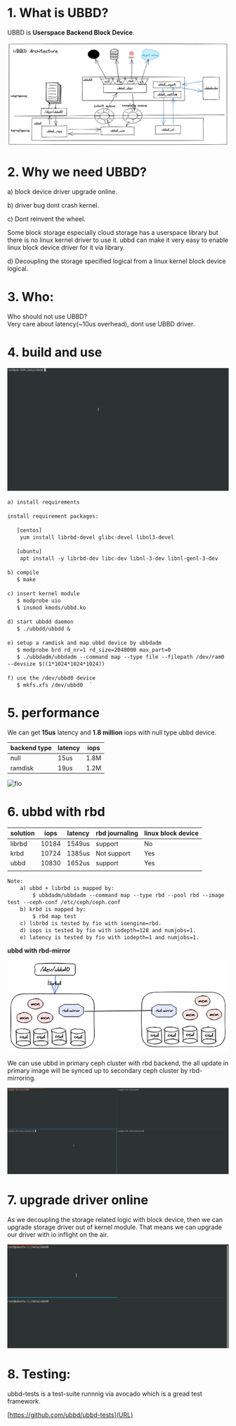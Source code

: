 # 1. What is UBBD?

UBBD is **Userspace Backend Block Device**.

<img src="doc/ubbd.png" alt="ubbd arch" title="UBBD Arch">

# 2. Why we need UBBD?

a) block device driver upgrade online.

b) driver bug dont crash kernel.

c) Dont reinvent the wheel.

Some block storage especially cloud storage has a userspace library
but there is no linux kernel driver to use it. ubbd can make it very easy
to enable linux block device driver for it via library.

d) Decoupling the storage specified logical from a linux kernel block device logical.

# 3. Who:

Who should not use UBBD?  
  Very care about latency(~10us overhead), dont use UBBD driver.

# 4. build and use
<img src="doc/make_and_use_ubbd_file.gif" alt="use ubbd" title="use ubbd">

    a) install requirements  

    install requirement packages:  

	   [centos]  
	    yum install librbd-devel glibc-devel libnl3-devel  

	   [ubuntu]  
	    apt install -y librbd-dev libc-dev libnl-3-dev libnl-genl-3-dev  

    b) compile  
	   $ make

    c) insert kernel module  
	   $ modprobe uio  
	   $ insmod kmods/ubbd.ko  

    d) start ubbdd daemon  
	   $ ./ubbdd/ubbdd &  

    e) setup a ramdisk and map ubbd device by ubbdadm  
	   $ modprobe brd rd_nr=1 rd_size=2048000 max_part=0  
	   $ ./ubbdadm/ubbdadm --command map --type file --filepath /dev/ram0 --devsize $((1*1024*1024*1024))  

    f) use the /dev/ubbd0 device  
	   $ mkfs.xfs /dev/ubbd0  `

# 5. performance

We can get **15us** latency and **1.8 million** iops with null type ubbd device.

|  backend type|  latency |  iops |
|--------------|----------|-------|
|    null      |    15us  |  1.8M |
|   ramdisk    |    19us  |  1.2M |

<img src="doc/fio_ubbd_null_and_ram.gif" alt="fio" title="fio">

# 6. ubbd with rbd


|  solution| iops| latency| rbd journaling| linux block device|
|----------|-----|--------|---------------|-------------------|
|   librbd |10184|  1549us|       support |       No          |
|    krbd  |10724|  1385us|    Not support|       Yes         |
|    ubbd  |10830|  1652us|       support |       Yes         |
|          |     |        |               |                   |


	Note:
		a) ubbd + librbd is mapped by:
			$ ubbdadm/ubbdadm --command map --type rbd --pool rbd --image test --ceph-conf /etc/ceph/ceph.conf
		b) krbd is mapped by:
			$ rbd map test
		c) librbd is tested by fio with ioengine=rbd.
		d) iops is tested by fio with iodepth=128 and numjobs=1.
		e) latency is tested by fio with iodepth=1 and numjobs=1.

**ubbd with rbd-mirror**

<img src="doc/rbd_mirror_ubbd.png" alt="mirror" title="mirror">

We can use ubbd in primary ceph cluster with rbd backend, the all update in primary image
will be synced up to secondary ceph cluster by rbd-mirroring.

<img src="doc/ubbd_rbd_mirror.gif" alt="mirror" title="mirror">

# 7. upgrade driver online
As we decoupling the storage related logic with block device, then we can upgrade storage
driver out of kernel module. That means we can upgrade our driver with io inflight on the air.

![upgrade online](doc/ubbd_upgrade_online.gif)


# 8. Testing:
ubbd-tests is a test-suite runnnig via avocado which is a gread test framework.

[https://github.com/ubbd/ubbd-tests](URL)
